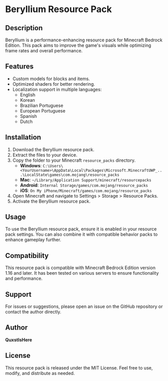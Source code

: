 # Beryllium Resource Pack

## Description
Beryllium is a performance-enhancing resource pack for Minecraft Bedrock Edition. This pack aims to improve the game's visuals while optimizing frame rates and overall performance.

## Features
- Custom models for blocks and items.
- Optimized shaders for better rendering.
- Localization support in multiple languages:
  - English
  - Korean
  - Brazilian Portuguese
  - European Portuguese
  - Spanish
  - Dutch

## Installation
1. Download the Beryllium resource pack.
2. Extract the files to your device.
3. Copy the folder to your Minecraft `resource_packs` directory.
   - **Windows**: `C:\Users\<YourUsername>\AppData\Local\Packages\Microsoft.MinecraftUWP_...\LocalState\games\com.mojang\resource_packs`
   - **Mac**: `~/Library/Application Support/minecraft/resourcepacks`
   - **Android**: `Internal Storage/games/com.mojang/resource_packs`
   - **iOS**: `On My iPhone/Minecraft/games/com.mojang/resource_packs`
4. Open Minecraft and navigate to Settings > Storage > Resource Packs.
5. Activate the Beryllium resource pack.

## Usage
To use the Beryllium resource pack, ensure it is enabled in your resource pack settings. You can also combine it with compatible behavior packs to enhance gameplay further.

## Compatibility
This resource pack is compatible with Minecraft Bedrock Edition version 1.16 and later. It has been tested on various servers to ensure functionality and performance.

## Support
For issues or suggestions, please open an issue on the GitHub repository or contact the author directly.

## Author
**QuxstIsHere**

## License
This resource pack is released under the MIT License. Feel free to use, modify, and distribute as needed.
